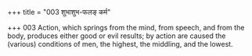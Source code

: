 +++
title = "003 शुभाशुभ-फलङ् कर्म"

+++
003	Action, which springs from the mind, from speech, and from the body, produces either good or evil results; by action are caused the (various) conditions of men, the highest, the middling, and the lowest.